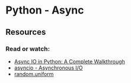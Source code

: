 # Python - Async
## Resources
### Read or watch:

- [Async IO in Python: A Complete Walkthrough](https://intranet.aluswe.com/rltoken/IDv2YZ5p7QHF5SxYZBMGdQ)
- [asyncio - Asynchronous I/O](https://intranet.aluswe.com/rltoken/1neoNd8gRS_mn52IQd5WTQ)
- [random.uniform](https://intranet.aluswe.com/rltoken/XTxPUx9tDxZ51zhIUrSvPw)
